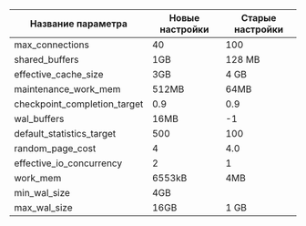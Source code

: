 
| Название параметра | Новые настройки | Старые настройки |
|--------------------|-----------------|------------------|
|max_connections     |      40         |        100       |
|shared_buffers      |      1GB        |       128 MB     |
|effective_cache_size|      3GB        |       4 GB       |
|maintenance_work_mem|      512MB      |       64MB       |
|checkpoint_completion_target| 0.9     |        0.9       |
|wal_buffers         |     16MB        |        -1        |
|default_statistics_target|  500       |        100       |
|random_page_cost    |      4          |        4.0       |
|effective_io_concurrency |   2        |        1         |
|work_mem            |     6553kB      |        4MB       |
|min_wal_size        |       4GB       |    |
|max_wal_size        |      16GB       |        1 GB      |
